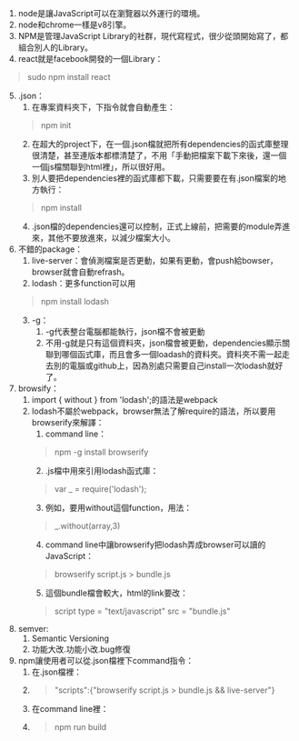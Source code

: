 1. node是讓JavaScript可以在瀏覽器以外運行的環境。
2. node和chrome一樣是v8引擎。
3. NPM是管理JavaScript Library的社群，現代寫程式，很少從頭開始寫了，都組合別人的Library。
4. react就是facebook開發的一個Library：
 > sudo npm install react
5. .json：
   1. 在專案資料夾下，下指令就會自動產生：
    > npm init
   2. 在超大的project下，在一個.json檔就把所有dependencies的函式庫整理很清楚，甚至連版本都標清楚了，不用「手動把檔案下載下來後，還一個一個js檔關聯到html裡」，所以很好用。
   3. 別人要把dependencies裡的函式庫都下載，只需要要在有.json檔案的地方執行：
    >npm install 
   4. .json檔的dependencies還可以控制，正式上線前，把需要的module弄進來，其他不要放進來，以減少檔案大小。 
6. 不錯的package：
   1. live-server：會偵測檔案是否更動，如果有更動，會push給bowser，browser就會自動refrash。
   2. lodash：更多function可以用
    > npm install lodash
   3. -g：
      1. -g代表整台電腦都能執行，json檔不會被更動
      2. 不用-g就是只有這個資料夾，json檔會被更動，dependencies顯示關聯到哪個函式庫，而且會多一個loadash的資料夾。資料夾不需一起走去別的電腦或github上，因為別處只需要自己install一次lodash就好了。
7. browsify：
   1. import { without } from 'lodash';的語法是webpack
   2. lodash不屬於webpack，browser無法了解require的語法，所以要用browserify來解譯：
      1. command line：
       > npm -g install browserify
      2. .js檔中用來引用lodash函式庫：
       > var _ = require('lodash');
      3. 例如，要用without這個function，用法：
       > _.without(array,3)
      4. command line中讓browserify把lodash弄成browser可以讀的JavaScript：
       > browserify script.js > bundle.js
      5. 這個bundle檔會較大，html的link要改：
       > script type = "text/javascript" src = "bundle.js" 
8. semver:
   1. Semantic Versioning
   2. 功能大改.功能小改.bug修復
9. npm讓使用者可以從.json檔裡下command指令：
   1.  在.json檔裡：
   2.  > "scripts":{"browserify script.js > bundle.js && live-server"}
   3.  在command line裡：
   4.  > npm run build
